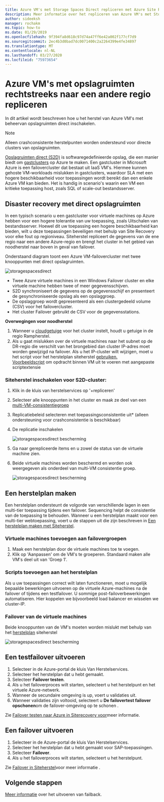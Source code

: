 ```yaml
---
title: Azure VM's met Storage Spaces Direct repliceren met Azure Site Recovery
description: Meer informatie over het repliceren van Azure VM's met Storage Spaces Direct met Azure Site Recovery.
author: sideeksh
manager: rochakm
ms.topic: how-to
ms.date: 01/29/2019
ms.openlocfilehash: 9f394fa8d618c97d74a47ff6e42a002f177cf7d9
ms.sourcegitcommit: 2ec4b3d0bad7dc0071400c2a2264399e4fe34897
ms.translationtype: MT
ms.contentlocale: nl-NL
ms.lasthandoff: 03/27/2020
ms.locfileid: "75973654"
---
```

# <a name="replicate-azure-vms-running-storage-spaces-direct-to-another-region"></a>Azure VM's met opslagruimten rechtstreeks naar een andere regio repliceren

In dit artikel wordt beschreven hoe u het herstel van Azure VM's met beheervan opslagruimten direct inschakelen.

>[!NOTE]
>Alleen crashconsistente herstelpunten worden ondersteund voor directe clusters van opslagruimten.
>

[Opslagruimten direct (S2D)](https://docs.microsoft.com/windows-server/storage/storage-spaces/deploy-storage-spaces-direct) is softwaregedefinieerde opslag, die een manier biedt om [gastclusters](https://blogs.msdn.microsoft.com/clustering/2017/02/14/deploying-an-iaas-vm-guest-clusters-in-microsoft-azure) op Azure te maken.  Een gastcluster in Microsoft Azure is een failovercluster dat bestaat uit IaaS VM's. Hiermee kunnen gehoste VM-workloads mislukken in gastclusters, waardoor SLA met een hogere beschikbaarheid voor toepassingen wordt bereikt dan een enkele Azure VM kan bieden. Het is handig in scenario's waarin een VM een kritieke toepassing host, zoals SQL of scale-out bestandsserver.

## <a name="disaster-recovery-with-storage-spaces-direct"></a>Disaster recovery met direct opslagruimten

In een typisch scenario u een gastcluster voor virtuele machines op Azure hebben voor een hogere tolerantie van uw toepassing, zoals Uitschalen van bestandsserver. Hoewel dit uw toepassing een hogere beschikbaarheid kan bieden, wilt u deze toepassingen beveiligen met behulp van Site Recovery voor elke fout op regioniveau. Siteherstel repliceert de gegevens van de ene regio naar een andere Azure-regio en brengt het cluster in het gebied van noodherstel naar boven in geval van failover.

Onderstaand diagram toont een Azure VM-failovercluster met twee knooppunten met direct opslagruimten.

![storagespacesdirect](./media/azure-to-azure-how-to-enable-replication-s2d-vms/storagespacedirect.png)


- Twee Azure virtuele machines in een Windows Failover cluster en elke virtuele machine hebben twee of meer gegevensschijven.
- S2D synchroniseert de gegevens op de gegevensschijf en presenteert de gesynchroniseerde opslag als een opslaggroep.
- De opslaggroep wordt gepresenteerd als een clustergedeeld volume (CSV) voor het failovercluster.
- Het cluster Failover gebruikt de CSV voor de gegevensstations.

**Overwegingen voor noodherstel**

1. Wanneer u [cloudgetuige](https://docs.microsoft.com/windows-server/failover-clustering/deploy-cloud-witness#CloudWitnessSetUp) voor het cluster instelt, houdt u getuige in de regio Rampherstel.
2. Als u gaat mislukken over de virtuele machines naar het subnet op de DR-regio die verschilt van het brongebied dan cluster IP-adres moet worden gewijzigd na failover.  Als u het IP-cluster wilt wijzigen, moet u het script voor het herstelplan siteherstel [gebruiken.](https://docs.microsoft.com/azure/site-recovery/site-recovery-runbook-automation)</br>
[Voorbeeldscript](https://github.com/krnese/azure-quickstart-templates/blob/master/asr-automation-recovery/scripts/ASR-Wordpress-ChangeMysqlConfig.ps1) om opdracht binnen VM uit te voeren met aangepaste scriptextensie 

### <a name="enabling-site-recovery-for-s2d-cluster"></a>Siteherstel inschakelen voor S2D-cluster:

1. Klik in de kluis van herstelservices op '+repliceren'
1. Selecteer alle knooppunten in het cluster en maak ze deel van een [multi-VM-consistentiegroep](https://docs.microsoft.com/azure/site-recovery/azure-to-azure-common-questions#multi-vm-consistency)
1. Replicatiebeleid selecteren met toepassingsconsistentie uit* (alleen ondersteuning voor crashconsistentie is beschikbaar)
1. De replicatie inschakelen

   ![storagespacesdirect bescherming](./media/azure-to-azure-how-to-enable-replication-s2d-vms/multivmgroup.png)

2. Ga naar gerepliceerde items en u zowel de status van de virtuele machine zien.
3. Beide virtuele machines worden beschermd en worden ook weergegeven als onderdeel van multi-VM consistentie groep.

   ![storagespacesdirect bescherming](./media/azure-to-azure-how-to-enable-replication-s2d-vms/storagespacesdirectgroup.PNG)

## <a name="creating-a-recovery-plan"></a>Een herstelplan maken
Een herstelplan ondersteunt de volgorde van verschillende lagen in een multi-tier toepassing tijdens een failover. Sequencing helpt de consistentie van de toepassing te behouden. Wanneer u een herstelplan maakt voor een multi-tier webtoepassing, voert u de stappen uit die zijn beschreven in [Een herstelplan maken met Siteherstel](site-recovery-create-recovery-plans.md).

### <a name="adding-virtual-machines-to-failover-groups"></a>Virtuele machines toevoegen aan failovergroepen

1.  Maak een herstelplan door de virtuele machines toe te voegen.
2.  Klik op 'Aanpassen' om de VM's te groeperen. Standaard maken alle VM's deel uit van 'Groep 1'.


### <a name="add-scripts-to-the-recovery-plan"></a>Scripts toevoegen aan het herstelplan
Als u uw toepassingen correct wilt laten functioneren, moet u mogelijk bepaalde bewerkingen uitvoeren op de virtuele Azure-machines na de failover of tijdens een testfailover. U sommige post-failoverbewerkingen automatiseren. Hier koppelen we bijvoorbeeld load balancer en wisselen we cluster-IP.


### <a name="failover-of-the-virtual-machines"></a>Failover van de virtuele machines 
Beide knooppunten van de VM's moeten worden mislukt met behulp van het [herstelplan](https://docs.microsoft.com/azure/site-recovery/site-recovery-create-recovery-plans) siteherstel 

![storagespacesdirect bescherming](./media/azure-to-azure-how-to-enable-replication-s2d-vms/recoveryplan.PNG)

## <a name="run-a-test-failover"></a>Een testfailover uitvoeren
1.  Selecteer in de Azure-portal de kluis Van Herstelservices.
2.  Selecteer het herstelplan dat u hebt gemaakt.
3.  Selecteer **Failover testen**.
4.  Als u het failoverproces wilt starten, selecteert u het herstelpunt en het virtuele Azure-netwerk.
5.  Wanneer de secundaire omgeving is up, voert u validaties uit.
6.  Wanneer validaties zijn voltooid, selecteert u **De failovertest failover opschonen**om de failover-omgeving op te schonen .

Zie [Failover testen naar Azure in Siterecovery voor](site-recovery-test-failover-to-azure.md)meer informatie.

## <a name="run-a-failover"></a>Een failover uitvoeren

1.  Selecteer in de Azure-portal de kluis Van Herstelservices.
2.  Selecteer het herstelplan dat u hebt gemaakt voor SAP-toepassingen.
3.  Selecteer **Failover**.
4.  Als u het failoverproces wilt starten, selecteert u het herstelpunt.

Zie [Failover in Siteherstel](site-recovery-failover.md)voor meer informatie .
## <a name="next-steps"></a>Volgende stappen

[Meer informatie](https://docs.microsoft.com/azure/site-recovery/azure-to-azure-tutorial-failover-failback) over het uitvoeren van failback.
